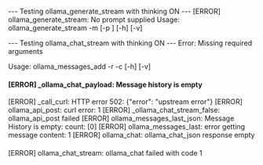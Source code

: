 --- Testing ollama_generate_stream with thinking ON ---
[ERROR] ollama_generate_stream: No prompt supplied
Usage: ollama_generate_stream -m <model> [-p <prompt>] [-h] [-v]

--- Testing ollama_chat_stream with thinking ON ---
Error: Missing required arguments

Usage: ollama_messages_add -r <role> -c <content> [-h] [-v]
#### <thinking>
#### [ERROR] _ollama_chat_payload: Message history is empty
[ERROR] _call_curl: HTTP error 502: {"error": "upstream error"}
[ERROR] ollama_api_post: curl error: 1
[ERROR] _ollama_chat_stream_false: ollama_api_post failed
[ERROR] ollama_messages_last_json: Message History is empty: count: [0]
[ERROR] ollama_messages_last: error getting message content: 1
[ERROR] ollama_chat: ollama_chat_json response empty

#### </thinking>

[ERROR] ollama_chat_stream: ollama_chat failed with code 1
